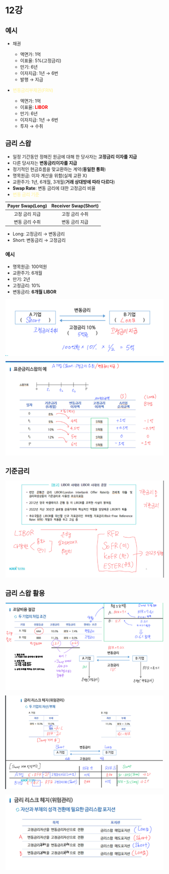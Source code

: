 # 12강

## 예시

- 채권
    + 액면가: 1억
    + 이표율: 5%(고정금리)
    + 만기: 6년
    + 이자지급: 1년 → 6번
    + 발행 → 지급

- <span style="color:#fff5b1">**변동금리부채권(FRN)**</span>
    + 액면가: 1억
    + 이표율: <span style="color:red">**LIBOR**</span>
    + 만기: 6년
    + 이자지급: 1년 → 6번
    + 투자 → 수취


## 금리 스왑
- 일정 기간동안 정해진 원금에 대해 한 당사자는 **고정금리 이자를 지급**
- 다른 당사자는 **변동금리이자를 지급**
- 정기적인 현금흐름을 맞교환하는 계약(**동일한 통화**)
- 명목원금: 이자 계산을 위함(실제 교환 X)
- 교환주기: 1년, 6개월, 3개월(**거래 상대방에 따라 다르다**)
- **Swap Rate**: 변동 금리에 대한 고정금리 비율
- <span style="color:#fff5b1">**변동 금리 기준**</span>

| Payer Swap(Long) | Receiver Swap(Short) |
|:----------------:|:--------------------:|
| 고정 금리 지급     | 고정 금리 수취         |
| 변동 금리 수취     | 변동 금리 지급         |

- Long: 고정금리 → 변동금리
- Short: 변동금리 → 고정금리

### 예시
- 명목원금: 100억원
- 교환주기: 6개월
- 만기: 2년
- 고정금리: 10%
- 변동금리: **6개월 LIBOR**

![alt text](./img/12_표준금리스왑.png)

![alt text](./img/12_표준금리스왑_2.png)

## 기준금리

![alt text](./img/12_기준금리_설명.png)

## 금리 스왑 활용

![alt text](./img/12_조달비용_절감.png)

![alt text](./img/12_금리_리스크_헤지.png)

![alt text](./img/12_금리_리스크_헤지_2.png)